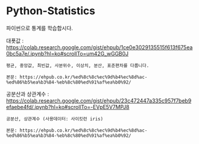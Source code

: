 # Python-Statistics
파이썬으로 통계를 학습합시다.

대푯값 : https://colab.research.google.com/gist/ehpub/1ce0e3029135515f613f675ea0bc5a7e/.ipynb?hl=ko#scrollTo=um42G_wGGB0J

    평균, 중앙값, 최빈값, 사분위수, 이상치, 분산, 표준편차를 다룹니다.
    
    본문: https://ehpub.co.kr/%ed%8c%8c%ec%9d%b4%ec%8d%ac-%ed%86%b5%ea%b3%84-%eb%8c%80%ed%91%af%ea%b0%92/

공분산과 상관계수 : https://colab.research.google.com/gist/ehpub/23c472447a335c957f7beb9efaebe4fd/.ipynb?hl=ko#scrollTo=-EVpE5V7MPJ8

    공분산, 상관계수 (사용데이터: 사이킷런 iris)
    
    본문: https://ehpub.co.kr/%ed%8c%8c%ec%9d%b4%ec%8d%ac-%ed%86%b5%ea%b3%84-%eb%8c%80%ed%91%af%ea%b0%92/
    
